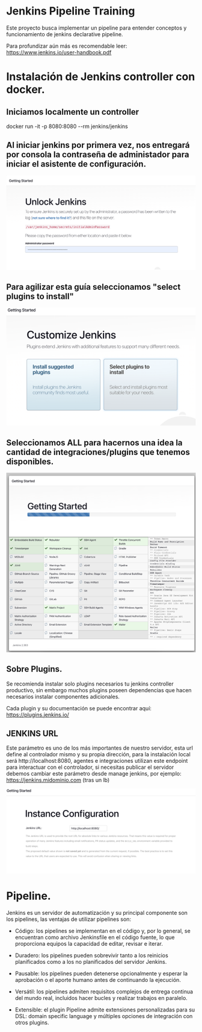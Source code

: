 # Jenkins Pipeline Training

Este proyecto busca implementar un pipeline para entender conceptos y funcionamiento de jenkins declarative pipeline.

Para profundizar aún más es recomendable leer: https://www.jenkins.io/user-handbook.pdf

# Instalación de Jenkins controller con docker.

## Iniciamos localmente un controller

docker run -it -p 8080:8080 --rm jenkins/jenkins

## Al iniciar jenkins por primera vez, nos entregará por consola la contraseña de administador para iniciar el asistente de configuración.

![Unlock jenkins](/images/unlock-jenkins.png "Copy password from terminal")

## Para agilizar esta guía seleccionamos "select plugins to install"

![select plugins](/images/select-plugins-to-install.png)

## Seleccionamos ALL para hacernos una idea la cantidad de integraciones/plugins que tenemos disponibles.

![Install plugins](/images/install-all-plugins.png)

## Sobre Plugins.

Se recomienda instalar solo plugins necesarios tu jenkins controller productivo, sin embargo muchos plugins poseen dependencias que hacen necesarios instalar componentes adicionales.

Cada plugin y su documentación se puede encontrar aquí: https://plugins.jenkins.io/

## JENKINS URL

Este parámetro es uno de los más importantes de nuestro servidor, esta url define al controlador mismo y su propia dirección, para la instalación local será http://localhost:8080, agentes e integraciones utilizan este endpoint para interactuar con el controlador, si necesitas publicar el servidor debemos cambiar este parámetro desde manage jenkins, por ejemplo: https://jenkins.midominio.com (tras un lb)

![jenkins url](/images/jenkins-url.png)

# Pipeline.

Jenkins es un servidor de automatización y su principal componente son los pipelines, las ventajas de utilizar pipelines son:

- Código: los pipelines se implementan en el código y, por lo general, se encuentran como archivo Jenkinsfile en el código fuente, lo que proporciona equipos la capacidad de editar, revisar e iterar.

- Duradero: los pipelines pueden sobrevivir tanto a los reinicios planificados como a los no planificados del servidor Jenkins.

- Pausable: los pipelines pueden detenerse opcionalmente y esperar la aprobación o el aporte humano antes de continuando la ejecución.

- Versátil: los pipelines admiten requisitos complejos de entrega continua del mundo real, incluidos hacer bucles y realizar trabajos en paralelo.

- Extensible: el plugin Pipeline admite extensiones personalizadas para su DSL: domain specific language y múltiples opciones de integración con otros plugins.